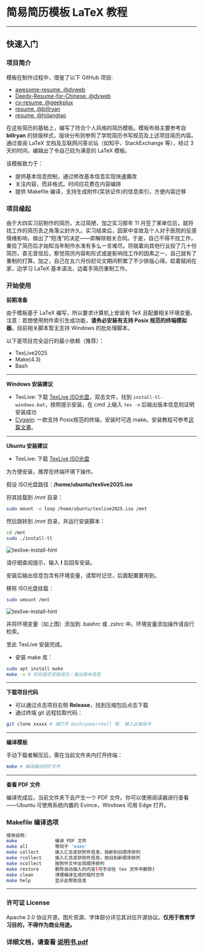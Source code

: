 # 简易简历模板 LaTeX 教程

---

## 快速入门

### 项目简介

模板在制作过程中，借鉴了以下 GitHub 项目:

- [awesome-resume, @dyweb](https://github.com/dyweb/awesome-resume-for-chinese)
- [Deedy-Resume-for-Chinese, @dyweb](https://github.com/dyweb/Deedy-Resume-for-Chinese)
- [cv-resume, @geekplux](https://github.com/geekplux/cv_resume)
- [resume, @billryan](https://github.com/billryan/resume)
- [resume, @hijiangtao](https://github.com/hijiangtao/resume)

在这些简历的基础上，编写了符合个人风格的简历模板。模板布局主要参考自 **billryan** 的排版样式，版块分布则参照了学院简历书写规范及上述项目简历内容。通过查阅 LaTeX 文档及互联网问答论坛（如知乎、StackExchange 等），经过 3 天的时间，编辑出了令自己较为满意的 LaTeX 模板。

该模板致力于：

- 提供基本信息控制，通过修改基本信息实现快速魔改
- 关注内容，而非格式。时间应花费在内容编排
- 提供 Makefile 编译，支持生成附件(奖状证件)的信息索引，方便内容迁移

### 项目缘起

由于大四实习前制作的简历，太过简陋，加之实习那年 11 月签了某单位后，就将找工作的简历丢之角落尘封许久。实习结束后，因家中变故及个人对于医院的反感情绪影响，做出了“短浅”的决定——即解除相关合同。于是，自己不得不找工作，重拾了简历后才始知当年制作水准有多么一言难尽。将就着向其他行业投了几十份简历，杳无音信后，察觉简历内容和形式或是影响找工作的因素之一，自己就有了重制的打算。加之，自己在五六月份赶论文期间积累了不少排版心得。趁着赋闲在家，边学习 LaTeX 基本语法，边着手简历重制工作。

### 开始使用

**前期准备**

由于模板基于 LaTeX 编写，所以要求计算机上安装有 TeX 且配置相关环境变量。注意：若想使用附件索引生成功能，**请务必安装有支持 Posix 规范的终端模拟器**。目前相关脚本暂无支持 Windows 的批处理脚本。

以下是项目完全运行的最小依赖（推荐）：

- TexLive2025
- Make(4.3)
- Bash

---

**Windows 安装建议**

- TexLive: 下载 [TexLive ISO光盘](https://mirrors.tuna.tsinghua.edu.cn/CTAN/systems/texlive/Images/texlive2025-20250308.iso)，双击文件，找到 `install-tl-windows.bat`，按照提示安装，在 cmd 上输入 `tex -v` 后输出版本信息则证明安装成功
- [Cygwin](https://www.cygwin.com/setup-x86_64.exe): 一款支持 Posix规范的终端，安装时可选 make。安装教程可参考[这篇文章](https://zhuanlan.zhihu.com/p/474242350)。

---

**Ubuntu 安装建议**

- TexLive: 下载 [TexLive ISO光盘](https://mirrors.tuna.tsinghua.edu.cn/CTAN/systems/texlive/Images/texlive2025-20250308.iso)

为方便安装，推荐在终端环境下操作。

假设 ISO光盘路径：**/home/ubuntu/texlive2025.iso**

将其挂载到 /mnt 目录：

```bash
sudo mount -o loop /home/ubuntu/texlive2025.iso /mnt
```

然后跳转到 /mnt 目录，并运行安装脚本：

```bash
cd /mnt
sudo ./install-tl
```

![texlive-install-hint](/home/lyaz/Documents/resume_template/statics/texlive-install-hint.png)

请仔细查阅提示，输入 **I** 后回车安装。

安装后输出信息包含有环境变量，请暂时记住，后面配置要用到。

移除 ISO光盘挂载：

```bash
sudo umount /mnt
```

![texlive-install-hint](/home/lyaz/Documents/resume_template/statics/texlive-envs.png)

并将环境变量（如上图）添加到 .bashrc 或 .zshrc 中。环境变量添加操作请自行检索。

至此 TexLive 安装完成。

- 安装 make 库：

```bash
sudo apt install make
make -v # 检验是否安装成功：输出版本信息
```

---

**下载项目代码**

- 可以通过点击项目右侧 **Release**，找到压缩包后点击下载
- 通过终端 git 远程拉取代码：

```bash
git clone xxxxx # 请打开 bash/powershell 等, 输入此条指令
```

---

**编译模板**

手动下载者解压后，需在当前文件夹内打开终端：

```bash
make # 编译输出PDF文件
```

---

**查看 PDF 文件**

编译完成后，当前文件夹下会产生一个 PDF 文件。你可以使用阅读器进行查看——Ubuntu 可使用系统内置的 Evince，Windows 可用 Edge 打开。

### Makefile 编译选项

```bash
使用说明:
make              编译 PDF 文件
make all          等同于 'make'
make collect      插入汇总奖状附件信息，按新到旧顺序排列
make rcollect     插入汇总奖状附件信息，按旧到新顺序排列
make ncollect     按附件文中出现顺序排列
make restore      删除自动插入的内容(可手动在 tex 文件中删除)
make clean        清理编译生成的临时文件
make help         显示此帮助信息
```

---

### 许可证 License

Apache 2.0 协议开源，图片资源、字体部分详见其对应开源协议。**仅用于教育学习目的，不得作为商业用途。**



### 详细文档，请查看 [说明书.pdf](./说明书.pdf)
